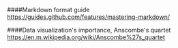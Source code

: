 ####Markdown format guide
https://guides.github.com/features/mastering-markdown/


####Data visualization's importance, Anscombe's quartet
https://en.m.wikipedia.org/wiki/Anscombe%27s_quartet

